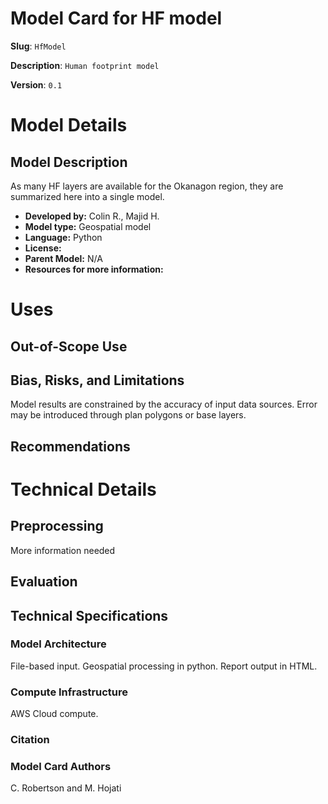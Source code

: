 # Model Card for HF model

**Slug**: `HfModel`

**Description**: `Human footprint model`

**Version**: `0.1`


[//]: # (Provide a quick summary of what the model is/does. [Optional])

# Model Details

## Model Description

[//]: # (Provide a longer summary of what this model is/does.)
As many HF layers are available for the Okanagon region, they are summarized here into a single model. 


- **Developed by:** Colin R., Majid H.
- **Model type:** Geospatial model
- **Language:** Python
- **License:** 
- **Parent Model:** N/A
- **Resources for more information:** 



# Uses

[//]: # (Address questions around how the model is intended to be used, including the foreseeable users of the model and those affected by the model.)


 

## Out-of-Scope Use

[//]: # (This section addresses misuse, malicious use, and uses that the model will not work well for. If the user enters content, print that. If not, but they enter a task in the list, use that. )



## Bias, Risks, and Limitations

[//]: # (This section is meant to convey both technical and sociotechnical limitations)

Model results are constrained by the accuracy of input data sources. Error may be introduced through plan polygons or base layers.


## Recommendations

[//]: # (This section is meant to convey recommendations with respect to the bias, risk, and technical limitations.)


# Technical Details


## Preprocessing

More information needed


 
## Evaluation

[//]: # (This section describes the evaluation protocols and provides the results.)


## Technical Specifications

### Model Architecture

File-based input. Geospatial processing in python. Report output in HTML.

### Compute Infrastructure

AWS Cloud compute.


### Citation

[//]: # (If there is a paper or blog post introducing the model, the APA and Bibtex information for that should go in this section.)

### Model Card Authors
C. Robertson and M. Hojati

[//]: # (This section provides another layer of transparency and accountability. Whose views is this model card representing? How many voices were included in its construction? Etc.) 

